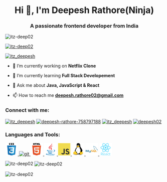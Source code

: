 <h1 align="center">Hi 👋, I'm Deepesh Rathore(Ninja)</h1>
<h3 align="center">A passionate frontend developer from India</h3>

<p align="left"> <img src="https://komarev.com/ghpvc/?username=itz-deep02&label=Profile%20views&color=0e75b6&style=flat" alt="itz-deep02" /> </p>

<p align="left"> <a href="https://github.com/ryo-ma/github-profile-trophy"><img src="https://github-profile-trophy.vercel.app/?username=itz-deep02" alt="itz-deep02" /></a> </p>

<p align="left"> <a href="https://twitter.com/itz_deepesh" target="blank"><img src="https://img.shields.io/twitter/follow/itz_deepesh?logo=twitter&style=for-the-badge" alt="itz_deepesh" /></a> </p>

- 🔭 I’m currently working on **Netflix Clone**

- 🌱 I’m currently learning **Full Stack Developement**

- 💬 Ask me about **Java, JavaScript & React**

- 📫 How to reach me **deepesh.rathore02@gmail.com**

<h3 align="left">Connect with me:</h3>
<p align="left">
<a href="https://twitter.com/itz_deepesh" target="blank"><img align="center" src="https://raw.githubusercontent.com/rahuldkjain/github-profile-readme-generator/master/src/images/icons/Social/twitter.svg" alt="itz_deepesh" height="30" width="40" /></a>
<a href="https://linkedin.com/in/deepesh-rathore-758797188" target="blank"><img align="center" src="https://raw.githubusercontent.com/rahuldkjain/github-profile-readme-generator/master/src/images/icons/Social/linked-in-alt.svg" alt="deepesh-rathore-758797188" height="30" width="40" /></a>
<a href="https://instagram.com/itz_deepesh" target="blank"><img align="center" src="https://raw.githubusercontent.com/rahuldkjain/github-profile-readme-generator/master/src/images/icons/Social/instagram.svg" alt="itz_deepesh" height="30" width="40" /></a>
<a href="https://www.leetcode.com/deepesh02" target="blank"><img align="center" src="https://raw.githubusercontent.com/rahuldkjain/github-profile-readme-generator/master/src/images/icons/Social/leet-code.svg" alt="deepesh02" height="30" width="40" /></a>
</p>

<h3 align="left">Languages and Tools:</h3>
<p align="left"> <a href="https://www.w3schools.com/css/" target="_blank" rel="noreferrer"> <img src="https://raw.githubusercontent.com/devicons/devicon/master/icons/css3/css3-original-wordmark.svg" alt="css3" width="40" height="40"/> </a> <a href="https://git-scm.com/" target="_blank" rel="noreferrer"> <img src="https://www.vectorlogo.zone/logos/git-scm/git-scm-icon.svg" alt="git" width="40" height="40"/> </a> <a href="https://www.w3.org/html/" target="_blank" rel="noreferrer"> <img src="https://raw.githubusercontent.com/devicons/devicon/master/icons/html5/html5-original-wordmark.svg" alt="html5" width="40" height="40"/> </a> <a href="https://www.java.com" target="_blank" rel="noreferrer"> <img src="https://raw.githubusercontent.com/devicons/devicon/master/icons/java/java-original.svg" alt="java" width="40" height="40"/> </a> <a href="https://developer.mozilla.org/en-US/docs/Web/JavaScript" target="_blank" rel="noreferrer"> <img src="https://raw.githubusercontent.com/devicons/devicon/master/icons/javascript/javascript-original.svg" alt="javascript" width="40" height="40"/> </a> <a href="https://www.linux.org/" target="_blank" rel="noreferrer"> <img src="https://raw.githubusercontent.com/devicons/devicon/master/icons/linux/linux-original.svg" alt="linux" width="40" height="40"/> </a> <a href="https://www.mysql.com/" target="_blank" rel="noreferrer"> <img src="https://raw.githubusercontent.com/devicons/devicon/master/icons/mysql/mysql-original-wordmark.svg" alt="mysql" width="40" height="40"/> </a> <a href="https://reactjs.org/" target="_blank" rel="noreferrer"> <img src="https://raw.githubusercontent.com/devicons/devicon/master/icons/react/react-original-wordmark.svg" alt="react" width="40" height="40"/> </a> </p>

<p><img align="left" src="https://github-readme-stats.vercel.app/api/top-langs?username=itz-deep02&show_icons=true&locale=en&layout=compact" alt="itz-deep02" /></p>

<p>&nbsp;<img align="center" src="https://github-readme-stats.vercel.app/api?username=itz-deep02&show_icons=true&locale=en" alt="itz-deep02" /></p>

<p><img align="center" src="https://github-readme-streak-stats.herokuapp.com/?user=itz-deep02&" alt="itz-deep02" /></p>
